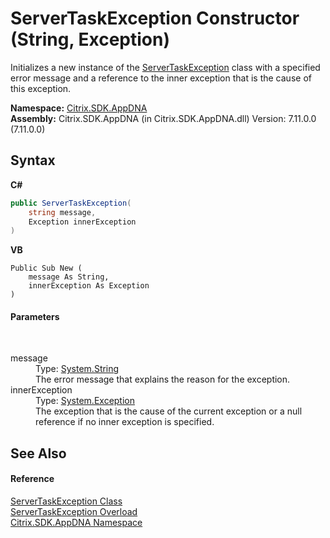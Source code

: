 # ServerTaskException Constructor (String, Exception)
 

Initializes a new instance of the <a href="a7ba5ee4-0861-00bd-71c7-3aea74e656d7">ServerTaskException</a> class with a specified error message and a reference to the inner exception that is the cause of this exception.

**Namespace:**&nbsp;[Citrix.SDK.AppDNA](index.md)<br />**Assembly:**&nbsp;Citrix.SDK.AppDNA (in Citrix.SDK.AppDNA.dll) Version: 7.11.0.0 (7.11.0.0)

## Syntax

**C#**
```csharp
public ServerTaskException(
	string message,
	Exception innerException
)
```

**VB**
```vbnet
Public Sub New ( 
	message As String,
	innerException As Exception
)
```


#### Parameters
&nbsp;<dl><dt>message</dt><dd>Type: <a href="http://msdn2.microsoft.com/en-us/library/s1wwdcbf" target="_blank">System.String</a><br />The error message that explains the reason for the exception.</dd><dt>innerException</dt><dd>Type: <a href="http://msdn2.microsoft.com/en-us/library/c18k6c59" target="_blank">System.Exception</a><br />The exception that is the cause of the current exception or a null reference if no inner exception is specified.</dd></dl>

## See Also


#### Reference
<a href="a7ba5ee4-0861-00bd-71c7-3aea74e656d7">ServerTaskException Class</a><br /><a href="818fdb28-632c-9239-ce6f-08995c1b7483">ServerTaskException Overload</a><br /><a href="fe2d265b-410b-8b11-1eb4-a790e0b062bf">Citrix.SDK.AppDNA Namespace</a><br />
